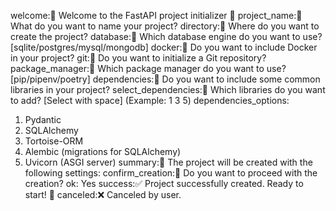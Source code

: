 welcome:🚀 Welcome to the FastAPI project initializer 🚀
project_name:📌 What do you want to name your project?
directory:📌 Where do you want to create the project?
database:📌 Which database engine do you want to use? [sqlite/postgres/mysql/mongodb]
docker:📌 Do you want to include Docker in your project?
git:📌 Do you want to initialize a Git repository?
package_manager:📌 Which package manager do you want to use? [pip/pipenv/poetry]
dependencies:📌 Do you want to include some common libraries in your project?
select_dependencies:📌 Which libraries do you want to add? [Select with space] (Example: 1 3 5)
dependencies_options:
  1) Pydantic
  2) SQLAlchemy
  3) Tortoise-ORM
  4) Alembic (migrations for SQLAlchemy)
  5) Uvicorn (ASGI server)
summary:📌 The project will be created with the following settings:
confirm_creation:📌 Do you want to proceed with the creation?
ok: Yes
success:✅ Project successfully created. Ready to start! 🚀
canceled:❌ Canceled by user.